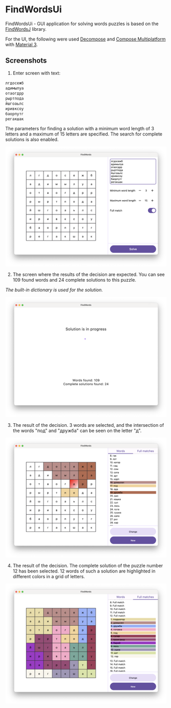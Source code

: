 # FindWordsUi

FindWordsUi - GUI application for solving words puzzles is based
on the [FindWordsJ](https://github.com/EpicDima/FindWordsJ) library.

For the UI, the following were used [Decompose](https://github.com/arkivanov/Decompose)
and [Compose Multiplatform](https://github.com/JetBrains/compose-multiplatform)
with [Material 3](https://m3.material.io/).

## Screenshots

1. Enter screen with text:

```text
лгдосежб
адимылуа
отаогдрр
рыртпода
йшгоаьлс
иривксоу
баорпутг
регакшак
```

The parameters for finding a solution with a minimum word length of 3 letters
and a maximum of 15 letters are specified. The search for complete solutions is also enabled.

<img src="images/enter_screen.png" alt="Enter screen">

2. The screen where the results of the decision are expected.
  You can see 109 found words and 24 complete solutions to this puzzle.

  _The built-in dictionary is used for the solution._

<img src="images/solve_screen.png" alt="Solve screen">

3. The result of the decision. 3 words are selected,
  and the intersection of the words "под" and "дружба" can be seen on the letter "д".

<img src="images/solution_screen_words.png" alt="Solution screen (words)">

4. The result of the decision. The complete solution of the puzzle number 12 has been selected.
  12 words of such a solution are highlighted in different colors in a grid of letters.

<img src="images/solution_screen_full_matches.png" alt="Solution screen (full matches)">
